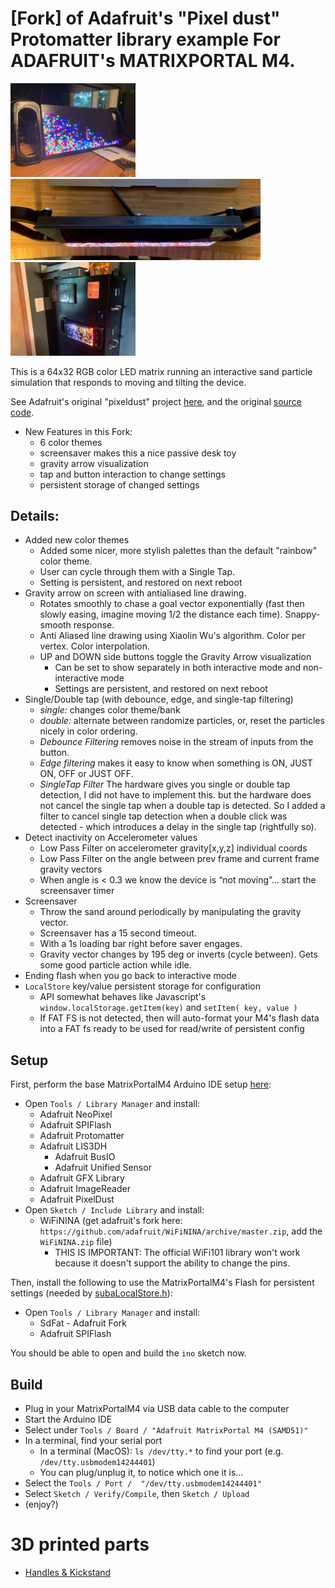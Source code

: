 # [Fork] of Adafruit's "Pixel dust" Protomatter library example For ADAFRUIT's MATRIXPORTAL M4.

<a href="models/README.md"><img src="screenshots/IMG_8939.jpeg" alt="Front" width="200"/><img src="screenshots/IMG_8929.jpeg" alt="Kickstand!" width="400"/><img src="screenshots/IMG_8926.jpeg" alt="Magnets" width="200"/></a>

This is a 64x32 RGB color LED matrix running an interactive sand particle simulation that responds to moving and tilting the device.

See Adafruit's original "pixeldust" project [here](https://learn.adafruit.com/adafruit-matrixportal-m4/arduino-pixel-dust-demo), and the original [source code](https://github.com/adafruit/Adafruit_Protomatter/tree/master/examples/pixeldust).

- New Features in this Fork:
  - 6 color themes
  - screensaver makes this a nice passive desk toy
  - gravity arrow visualization
  - tap and button interaction to change settings
  - persistent storage of changed settings

## Details:
  - Added new color themes
    - Added some nicer, more stylish palettes than the default "rainbow" color theme.
    - User can cycle through them with a Single Tap.
    - Setting is persistent, and restored on next reboot
  - Gravity arrow on screen with antialiased line drawing.
    - Rotates smoothly to chase a goal vector exponentially (fast then slowly easing, imagine moving 1/2 the distance each time).  Snappy-smooth response.
    - Anti Aliased line drawing using Xiaolin Wu's algorithm.  Color per vertex.  Color interpolation.
    - UP and DOWN side buttons toggle the Gravity Arrow visualization
      - Can be set to show separately in both interactive mode and non-interactive mode
      - Settings are persistent, and restored on next reboot
  - Single/Double tap (with debounce, edge, and single-tap filtering)
    - *single:*  changes color theme/bank
    - *double:*  alternate between randomize particles, or, reset the particles nicely in color ordering.
    - *Debounce Filtering* removes noise in the stream of inputs from the button.
    - *Edge filtering* makes it easy to know when something is ON, JUST ON, OFF or JUST OFF.
    - *SingleTap Filter* The hardware gives you single or double tap detection, I did not have to implement this.   but the hardware does not cancel the single tap when a double tap is detected.   So I added a filter to cancel single tap detection when a double click was detected - which introduces a delay in the single tap (rightfully so).
  - Detect inactivity on Accelerometer values
    - Low Pass Filter on accelerometer gravity[x,y,z] individual coords
    - Low Pass Filter on the angle between prev frame and current frame gravity vectors
    - When angle is < 0.3 we know the device is “not moving”...   start the screensaver timer
  - Screensaver
    - Throw the sand around periodically by manipulating the gravity vector.
    - Screensaver has a 15 second timeout.
    - With a 1s loading bar right before saver engages.
    - Gravity vector changes by 195 deg or inverts (cycle between).   Gets some good particle action while idle.
  - Ending flash when you go back to interactive mode
  - `LocalStore` key/value persistent storage for configuration
    - API somewhat behaves like Javascript's `window.localStorage.getItem(key)` and `setItem( key, value )`
    - If FAT FS is not detected, then will auto-format your M4's flash data into a FAT fs ready to be used for read/write of persistent config


## Setup
First, perform the base MatrixPortalM4 Arduino IDE setup [here](https://learn.adafruit.com/adafruit-matrixportal-m4/arduino-ide-setup):
- Open `Tools / Library Manager` and install:
  - Adafruit NeoPixel
  - Adafruit SPIFlash
  - Adafruit Protomatter
  - Adafruit LIS3DH
    - Adafruit BusIO
    - Adafruit Unified Sensor
  - Adafruit GFX Library
  - Adafruit ImageReader
  - Adafruit PixelDust
- Open `Sketch / Include Library` and install:
  - WiFiNINA  (get adafruit's fork here: `https://github.com/adafruit/WiFiNINA/archive/master.zip`, add the `WiFiNINA.zip` file)
    - THIS IS IMPORTANT: The official WiFi101 library won't work because it doesn't support the ability to change the pins.

Then, install the following to use the MatrixPortalM4's Flash for persistent settings (needed by [subaLocalStore.h](subaLocalStore.h)):
- Open `Tools / Library Manager` and install:
  - SdFat - Adafruit Fork
  - Adafruit SPIFlash

You should be able to open and build the `ino` sketch now.

## Build
- Plug in your MatrixPortalM4 via USB data cable to the computer
- Start the Arduino IDE
- Select under `Tools / Board / "Adafruit MatrixPortal M4 (SAMD51)"`
- In a terminal, find your serial port
  - In a terminal (MacOS): `ls /dev/tty.*` to find your port (e.g. `/dev/tty.usbmodem14244401`)
  - You can plug/unplug it, to notice which one it is...
- Select the `Tools / Port /  "/dev/tty.usbmodem14244401"`
- Select `Sketch / Verify/Compile`, then `Sketch / Upload`
- (enjoy?)

# 3D printed parts
- [Handles & Kickstand](models)


